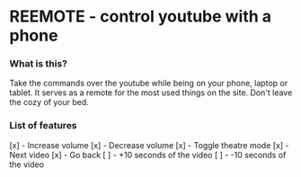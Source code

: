 # REEMOTE - control youtube with a phone

### What is this?
Take the commands over the youtube while being on your phone, laptop or tablet. 
It serves as a remote for the most used things on the site.
Don't leave the cozy of your bed.

### List of features
[x] - Increase volume
[x] - Decrease volume
[x] - Toggle theatre mode
[x] - Next video
[x] - Go back
[ ] - +10 seconds of the video
[ ] - -10 seconds of the video